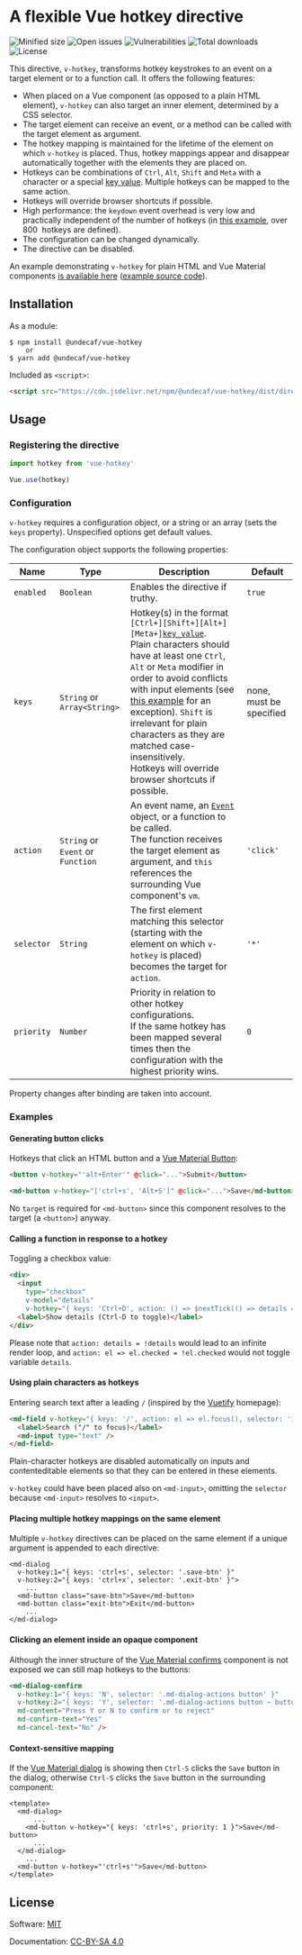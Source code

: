 # A flexible Vue hotkey directive

![Minified size](https://badgen.net/bundlephobia/min/@undecaf/vue-hotkey)
![Open issues](https://badgen.net/github/open-issues/undecaf/vue-hotkey)
![Vulnerabilities](https://snyk.io/test/npm/@undecaf/vue-hotkey/badge.svg)
![Total downloads](https://badgen.net/npm/dt/@undecaf/vue-hotkey)
![License](https://badgen.net/github/license/undecaf/vue-hotkey)

This directive, `v-hotkey`, transforms hotkey keystrokes to an event on a target element or to
a function call. It offers the following features:

+   When placed on a Vue component (as opposed to a plain HTML element), `v-hotkey` can also target
    an inner element, determined by a CSS selector.
+   The target element can receive an event, or a method can be called with the target 
    element as argument.
+   The hotkey mapping is maintained for the lifetime of the element on which 
    `v-hotkey` is placed. Thus, hotkey mappings appear and disappear automatically together
    with the elements they are placed on.
+   Hotkeys can be combinations of `Ctrl`, `Alt`, `Shift` and `Meta` with a character or a
    special [key value](https://developer.mozilla.org/en-US/docs/Web/API/KeyboardEvent/key/Key_Values).
    Multiple hotkeys can be mapped to the same action.
+   Hotkeys will override browser shortcuts if possible.
+   High performance: the `keydown` event overhead is very low and practically independent of the number
    of hotkeys (in [this example](https://undecaf.github.io/vue-hotkey/example/),
    over 800&nbsp; hotkeys are defined). 
+   The configuration can be changed dynamically.
+   The directive can be disabled.

An example demonstrating `v-hotkey` for plain HTML and Vue Material components
 [is available here](https://undecaf.github.io/vue-hotkey/example/)
([example source code](https://github.com/undecaf/vue-hotkey/blob/master/src/components/Demo.vue)).


## Installation

As a module:

```shell script
$ npm install @undecaf/vue-hotkey
    or
$ yarn add @undecaf/vue-hotkey
```

Included as `<script>`:

```html
<script src="https://cdn.jsdelivr.net/npm/@undecaf/vue-hotkey/dist/directives.min.js"></script>
```


## Usage

### Registering the directive

```javascript 1.8
import hotkey from 'vue-hotkey'

Vue.use(hotkey)
```


### Configuration

`v-hotkey` requires a configuration object, or a string or an array (sets the `keys` property).
Unspecified options get default values.

The configuration object supports the following properties:

| Name | Type | Description | Default |
|------|------|-------------|---------|
| `enabled` | `Boolean` | Enables the directive if truthy. | `true` |
| `keys` | `String` or `Array<String>` | Hotkey(s) in the format <code>[Ctrl+][Shift+][Alt+][Meta+]<a href="https://developer.mozilla.org/en-US/docs/Web/API/KeyboardEvent/key/Key_Values">key_value</a></code>.<br>Plain characters should have at least one `Ctrl`, `Alt` or `Meta` modifier in order to avoid conflicts with input elements (see [this example](#using-plain-characters-as-hotkeys) for an exception). `Shift` is irrelevant for plain characters as they are matched case-insensitively.<br>Hotkeys will override browser shortcuts if possible.| none, must be specified |
| `action` | `String` or `Event` or `Function` | An event name, an [`Event`](https://developer.mozilla.org/en-US/docs/Web/API/Event) object, or a function to be called.<br>The function receives the target element as argument, and `this` references the surrounding Vue component's `vm`. | `'click'` |
| `selector` | `String` | The first element matching this selector (starting with the element on which `v-hotkey` is placed) becomes the target for `action`. | `'*'` |
| `priority` | `Number` | Priority in relation to other hotkey configurations.<br>If the same hotkey has been mapped several times then the configuration with the highest priority wins. | `0` |

Property changes after binding are taken into account.


### Examples

#### Generating button clicks

Hotkeys that click an HTML button and a [Vue Material Button](https://vuematerial.io/components/button):

```html
<button v-hotkey="'alt+Enter'" @click="...">Submit</button>

<md-button v-hotkey="['ctrl+s', 'Alt+S']" @click="...">Save</md-button>
```

No `target` is required for `<md-button>` since this component resolves to the target
(a `<button>`) anyway.
 

#### Calling a function in response to a hotkey

Toggling a checkbox value:

```html
<div>
  <input
    type="checkbox"
    v-model="details"       
    v-hotkey="{ keys: 'Ctrl+D', action: () => $nextTick(() => details = !details) }">
  <label>Show details (Ctrl-D to toggle)</label>
</div>
```

Please note that `action: details = !details` would lead to an infinite render loop, and
`action: el => el.checked = !el.checked` would not toggle variable `details`.


#### Using plain characters as hotkeys

Entering search text after a leading `/` (inspired by the [Vuetify](https://vuetifyjs.com/) homepage):

```html
<md-field v-hotkey="{ keys: '/', action: el => el.focus(), selector: 'input' }">
  <label>Search ("/" to focus)</label>
  <md-input type="text" />
</md-field>
```

Plain-character hotkeys are disabled automatically on inputs and contenteditable elements
so that they can be entered in these elements.

`v-hotkey` could have been placed also on `<md-input>`, omitting the `selector` because `<md-input>`
resolves to `<input>`.


#### Placing multiple hotkey mappings on the same element

Multiple `v-hotkey` directives can be placed on the same element if a unique argument is appended
to each directive:

```vue
<md-dialog
  v-hotkey:1="{ keys: 'ctrl+s', selector: '.save-btn' }"
  v-hotkey:2="{ keys: 'ctrl+x', selector: '.exit-btn' }">
    ...
  <md-button class="save-btn">Save</md-button>
  <md-button class="exit-btn">Exit</md-button>
    ...
</md-dialog>
``` 


#### Clicking an element inside an opaque component

Although the inner structure of the [Vue Material confirms](https://vuematerial.io/components/dialog)
component is not exposed we can still map hotkeys to the buttons: 

```html
<md-dialog-confirm
  v-hotkey:1="{ keys: 'N', selector: '.md-dialog-actions button' }"
  v-hotkey:2="{ keys: 'Y', selector: '.md-dialog-actions button ~ button' }"
  md-content="Press Y or N to confirm or to reject"
  md-confirm-text="Yes"
  md-cancel-text="No" />
```


#### Context-sensitive mapping

If the [Vue Material dialog](https://vuematerial.io/components/dialog) is showing then `Ctrl-S` clicks
the `Save` button in the dialog; otherwise `Ctrl-S` clicks the `Save` button in the surrounding component:

```vue
<template>
  <md-dialog>
      ...
    <md-button v-hotkey="{ keys: 'ctrl+s', priority: 1 }">Save</md-button>
      ...
  </md-dialog>
    ...
  <md-button v-hotkey="'ctrl+s'">Save</md-button>
</template>
``` 


## License

Software: [MIT](http://opensource.org/licenses/MIT)

Documentation: [CC-BY-SA 4.0](http://creativecommons.org/licenses/by-sa/4.0/)
